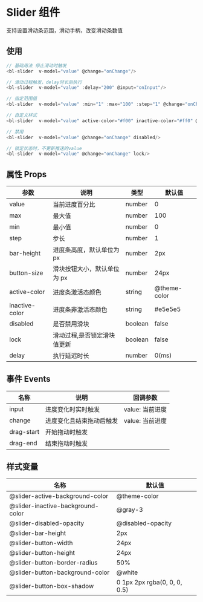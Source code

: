 <!--
 * @Author: your name
 * @Date: 2022-04-26 09:57:22
 * @LastEditTime: 2022-04-26 14:25:51
 * @LastEditors: Please set LastEditors
 * @Description: 打开koroFileHeader查看配置 进行设置: https://github.com/OBKoro1/koro1FileHeader/wiki/%E9%85%8D%E7%BD%AE
 * @FilePath: \vue-cli2-mobile\src\components\Slider\README.md
-->

# Slider 组件

支持设置滑动条范围，滑动手柄，改变滑动条数值

## 使用

```JavaScript
// 基础用法 停止滑动时触发
<bl-slider  v-model="value" @change="onChange"/>
```

```JavaScript
// 滑动过程触发，delay时长后执行
<bl-slider  v-model="value" :delay="200" @input="onInput"/>
```

```JavaScript
// 指定范围值
<bl-slider  v-model="value" :min="1" :max="100" :step="1" @change="onChange"/>
```

```JavaScript
// 自定义样式
<bl-slider  v-model="value" active-color="#f00" inactive-color="#ff0" @change="onChange"/>
```

```JavaScript
// 禁用
<bl-slider  v-model="value" @change="onChange" disabled/>
```

```JavaScript
// 锁定状态时，不更新推送的value
<bl-slider  v-model="value" @change="onChange" lock/>
```

## 属性 Props

| 参数           | 说明                        | 类型    | 默认值       |
| -------------- | --------------------------- | ------- | ------------ |
| value          | 当前进度百分比              | number  | 0            |
| max            | 最大值                      | number  | 100          |
| min            | 最小值                      | number  | 0            |
| step           | 步长                        | number  | 1            |
| bar-height     | 进度条高度，默认单位为 px   | number  | 2px          |
| button-size    | 滑块按钮大小，默认单位为 px | number  | 24px         |
| active-color   | 进度条激活态颜色            | string  | @theme-color |
| inactive-color | 进度条非激活态颜色          | string  | #e5e5e5      |
| disabled       | 是否禁用滑块                | boolean | false        |
| lock           | 滑动过程,是否锁定滑块值更新 | boolean | false        |
| delay          | 执行延迟时长                | number  | 0(ms)        |

## 事件 Events

| 名称       | 说明                     | 回调参数        |
| ---------- | ------------------------ | --------------- |
| input      | 进度变化时实时触发       | value: 当前进度 |
| change     | 进度变化且结束拖动后触发 | value: 当前进度 |
| drag-start | 开始拖动时触发           |                 |
| drag-end   | 结束拖动时触发           |                 |

## 样式变量

| 名称                              | 默认值                       |
| --------------------------------- | ---------------------------- |
| @slider-active-background-color   | @theme-color                 |
| @slider-inactive-background-color | @gray-3                      |
| @slider-disabled-opacity          | @disabled-opacity            |
| @slider-bar-height                | 2px                          |
| @slider-button-width              | 24px                         |
| @slider-button-height             | 24px                         |
| @slider-button-border-radius      | 50%                          |
| @slider-button-background-color   | @white                       |
| @slider-button-box-shadow         | 0 1px 2px rgba(0, 0, 0, 0.5) |

